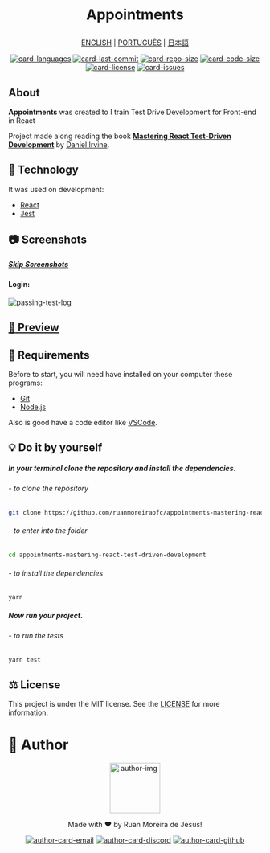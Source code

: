 <h1 align="center">

Appointments

</h1>

<div align="center">

[ENGLISH][lang-en]
|
[PORTUGUÊS][lang-pt]
|
[日本語][lang-jp]

</div>

<div align="center">

[![card-languages]][btn-null]
[![card-last-commit]][btn-null]
[![card-repo-size]][btn-goto-clone]
[![card-code-size]][btn-null]
[![card-license]][btn-goto-license]
[![card-issues]][btn-goto-issues]

</div>

## About <span id="id-about"/>

**Appointments** was created to I train Test Drive Development for Front-end in React

Project made along reading the book **[Mastering React Test-Driven Development][btn-book]** by [Daniel Irvine][btn-tutor].

## :triangular_ruler: Technology <span id="id-about"/>

It was used on development:

- [React]
- [Jest]

## :camera: Screenshots <span id="id-looking"/>

##### [Skip Screenshots][btn-skip]

#### Login:

![passing-test-log]

## [:eyes: Preview][btn-preview] <span id="id-preview"/>

## :electric_plug: Requirements <span id="id-clone"/>

Before to start, you will need have installed on your computer these programs:

- [Git][btn-git]
- [Node.js][btn-node]

Also is good have a code editor like [VSCode][btn-vscode].

## :bulb: Do it by yourself

##### In your terminal clone the repository and install the dependencies.

###### - to clone the repository

```bash
git clone https://github.com/ruanmoreiraofc/appointments-mastering-react-test-driven-development.git
```

###### - to enter into the folder

```bash
cd appointments-mastering-react-test-driven-development
```

###### - to install the dependencies

```bash
yarn
```

##### Now run your project.

###### - to run the tests

```bash
yarn test
```

## :balance_scale: License <span id="id-license"/>

This project is under the MIT license. See the [LICENSE][btn-license] for more information.

# :boy: Author <span id="id-author"/>

<div align="center">

  <p>
    <img
      alt="author-img"
      title="Ruan Moreira de Jesus"
      width="100"
      src="https://github.com/ruanmoreiraofc.png">
  </p>

  <!-- ![author-img] does not work with Github's default profile image -->

Made with :heart: by Ruan Moreira de Jesus!

[![author-card-email]][author-btn-email]
[![author-card-discord]][author-btn-discord]
[![author-card-github]][author-btn-github]

</div>

<!--
  ***---- VARIABLES ----***
-->

[btn-null]: #

<!-- *** AUTHOR *** -->

[author-img]: https://github.com/ruanmoreiraofc.png?size=100 'Ruan Moreira de Jesus'
[author-card-email]: https://img.shields.io/badge/Email--$?style=social&logo=microsoft-outlook
[author-card-discord]: https://img.shields.io/badge/Discord--$?style=social&logo=discord
[author-card-github]: https://img.shields.io/github/followers/ruanmoreiraofc?style=social
[author-btn-email]: mailto:ruanmoreiraofc@hotmail.com 'Get in touch!'
[author-btn-discord]: #RuanMoreiraOfc#7904 'RuanMoreiraOfc#7904'
[author-btn-github]: https://github.com/ruanmoreiraofc 'Github Profile'

<!-- *** LANGUAGES README *** -->

[lang-en]: #
[lang-pt]: #
[lang-jp]: #

<!-- *** INFO CARDS *** -->

[card-languages]: https://img.shields.io/github/languages/count/ruanmoreiraofc/appointments-mastering-react-test-driven-development?style=for-the-badge&label=Languages
[card-last-commit]: https://img.shields.io/github/last-commit/ruanmoreiraofc/appointments-mastering-react-test-driven-development?style=for-the-badge&label=Last%20Commit
[card-repo-size]: https://img.shields.io/github/repo-size/ruanmoreiraofc/appointments-mastering-react-test-driven-development?style=for-the-badge&label=Repo%20Size
[card-code-size]: https://img.shields.io/github/languages/code-size/ruanmoreiraofc/appointments-mastering-react-test-driven-development?style=for-the-badge&label=Code%20Size
[card-license]: https://img.shields.io/github/license/ruanmoreiraofc/appointments-mastering-react-test-driven-development?style=for-the-badge&label=License
[card-issues]: https://img.shields.io/github/issues/ruanmoreiraofc/appointments-mastering-react-test-driven-development?style=for-the-badge

<!-- *** MAIN BUTTONS *** -->

[btn-book]: https://www.packtpub.com/product/mastering-react-test-drivenn-development/9781789133417 'Book used as reference'
[btn-tutor]: https://github.com/dirv "Book's writer"
[btn-git]: https://git-scm.com
[btn-node]: https://nodejs.org
[btn-vscode]: https://code.visualstudio.com

 <!---->

[btn-skip]: #id-preview
[btn-goto-clone]: #id-clone
[btn-goto-license]: #id-license
[btn-goto-issues]: https://github.com/ruanmoreiraofc/appointments-mastering-react-test-driven-development/issues?q=is%3Aopen

 <!---->

[btn-preview]: https://ruanmoreiraofc.github.io/appointments-mastering-react-test-driven-development
[btn-example]: .env.template
[btn-license]: LICENSE

<!-- *** TECHNOLOGY *** -->

[react]: https://reactjs.org
[jest]: https://jestjs.io/

<!-- *** SCREENSHOTS *** -->

[passing-test-log]: https://user-images.githubusercontent.com/36450847/153431160-6e8ced4f-7278-41c9-aa46-f79b2a75d0df.png
